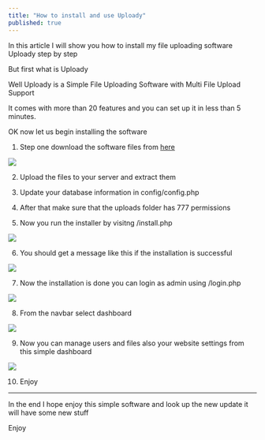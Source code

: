 ```yaml
---
title: "How to install and use Uploady"
published: true
---
```


In this article I will show you how to install my file uploading software Uploady step by step

But first what is Uploady

Well Uploady is a Simple File Uploading Software with Multi File Upload Support

It comes with more than 20 features and you can set up it in less than 5 minutes.

OK now let us begin installing the software

1. Step one download the software files from [here](https://github.com/farisc0de/Uploady)

![](https://j.top4top.io/p_22034csy81.gif)

2. Upload the files to your server and extract them

3. Update your database information in config/config.php

4. After that make sure that the uploads folder has 777 permissions

5. Now you run the installer by visitng /install.php

![](https://l.top4top.io/p_2203urei31.gif)

6. You should get a message like this if the installation is successful

![](https://a.top4top.io/p_220384knd2.jpg)

7. Now the installation is done you can login as admin using /login.php

![](https://a.top4top.io/p_2203lkrll1.gif)

8. From the navbar select dashboard

![](https://b.top4top.io/p_2203j3hjg2.gif)

9. Now you can manage users and files also your website settings from this simple dashboard

![](https://d.top4top.io/p_2203x1klt1.gif)

10. Enjoy

---

In the end I hope enjoy this simple software and look up the new update it will have some new stuff

Enjoy
